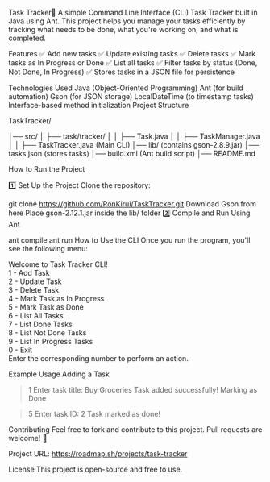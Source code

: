 Task Tracker🚀
A simple Command Line Interface (CLI) Task Tracker built in Java using Ant. This project helps you manage your tasks efficiently by tracking what needs to be done, what you're working on, and what is completed.

Features
✅ Add new tasks
✅ Update existing tasks
✅ Delete tasks
✅ Mark tasks as In Progress or Done
✅ List all tasks
✅ Filter tasks by status (Done, Not Done, In Progress)
✅ Stores tasks in a JSON file for persistence

Technologies Used
Java (Object-Oriented Programming)
Ant (for build automation)
Gson (for JSON storage)
LocalDateTime (to timestamp tasks)
Interface-based method initialization
Project Structure


TaskTracker/

│── src/
│   ├── task/tracker/
│   │   ├── Task.java
│   │   ├── TaskManager.java
│   │   ├── TaskTracker.java (Main CLI)
│── lib/ (contains gson-2.8.9.jar)
│── tasks.json (stores tasks)
│── build.xml (Ant build script)
│── README.md


How to Run the Project

1️⃣ Set Up the Project
Clone the repository:

git clone https://github.com/RonKirui/TaskTracker.git
Download Gson from here
Place gson-2.12.1.jar inside the lib/ folder
2️⃣ Compile and Run Using Ant

ant compile
ant run
How to Use the CLI
Once you run the program, you'll see the following menu:

Welcome to Task Tracker CLI!  
1 - Add Task  
2 - Update Task  
3 - Delete Task  
4 - Mark Task as In Progress  
5 - Mark Task as Done  
6 - List All Tasks  
7 - List Done Tasks  
8 - List Not Done Tasks  
9 - List In Progress Tasks  
0 - Exit  
Enter the corresponding number to perform an action.

Example Usage
Adding a Task

> 1
Enter task title: Buy Groceries
Task added successfully!
Marking as Done

> 5
Enter task ID: 2
Task marked as done!


Contributing
Feel free to fork and contribute to this project. Pull requests are welcome! 🚀

Project URL: https://roadmap.sh/projects/task-tracker

License
This project is open-source and free to use.